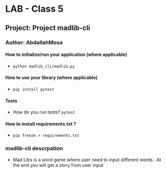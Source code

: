 # LAB - Class 5 
## Project: Project madlib-cli

### Author: AbdallahMosa

#### How to initialize/run your application (where applicable)
- `python madlib_cli/madlib.py`

#### How to use your library (where applicable)
- `pip install pytest`

#### Tests
- How do you run tests? `pytest`
#### How to install requirements.txt ? 
- `pip freeze > requirements.txt`


### madlib-cli descrpation
  -   Mad Libs is a word game where user need to input different words . At the end you will get a story from user input  

